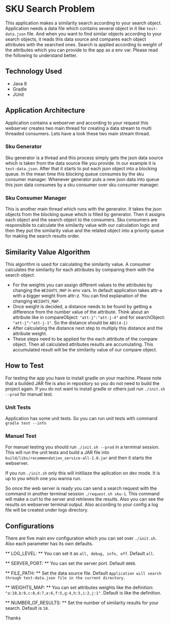 # SKU Search Problem
This application makes a similarity search according to your search object. Application needs a data file which contains several object in it like `test-data.json` file. And when you want to find similar objects according to your search objects, it reads this data source and compares each object attributes with the searched ones. Search is applied according to weight of the attributes which you can provide to the app as a env var. Please read the following to understand better.

## Technology Used
* Java 8
* Gradle
* JUnit

## Application Architecture
Application contains a webserver and according to your request this webserver creates two main thread for creating a data stream to multi threaded consumers. Lets have a look these two main stream thread. 

### Sku Generator
Sku generator is a thread and this process simply gets the json data source which is taken from the data source file you provide. In our example it is `test-data.json`. After that it starts to put each json object into a blocking queue. In the mean time this blocking queue consumes by the sku consumer manager. Whenever generator puts a new json data into queue this json data consumes by a sku consumer over sku consumer manager.

### Sku Consumer Manager
This is another main thread which runs with the generator. It takes the json objects from the blocking queue which is filled by generator. Then it assigns each object and the search object to the consumers. Sku consumers are responsibile to calculate the similarity value with our calculation logic and then they put the similarity value and the related object into a priority queue for making the search results order.

## Similarity Value Algorithm
This algorithm is used for calculating the similarity value. A consumer calculates the similarity for each attributes by comparing them with the search object. 
* For the weights you can assign different values to the attributes by changing the `WEIGHTS_MAP` in env vars. In default application takes attr-a with a bigger weight from attr-z. You can find explanation of the changing `WEIGHTS_MAP`.
* Once weight is decided, a distance needs to be found by getting a difference from the number value of the attribute. Think about an attribute like in compareObject: `"att-j":"att-j-4"` and for searchObject: `"att-j":"att-j-1"`. So the distance should be `ABS(4-1)`
* After calculating the distance next step to multiply this distance and the attribute weight.
* These steps need to be applied for the each attribute of the compare object. Then all calculated attributes results are accumulating. This accumulated result will be the similarity value of our compare object.

## How to Test
For testing the app you have to install gradle on your machine. Please note that a builded JAR file is also in repository so you do not need to build the project again. If you do not want to install gradle or others just run `./init.sh --prod` for manuel test.

### Unit Tests
Application has some unit tests. So you can run unit tests with command `gradle test --info`

### Manuel Test
For manuel testing you should run `./init.sh --prod` in a terminal session. This will run the unit tests and build a JAR file into `build/libs/recommendation_service-all-1.0.jar` and then it starts the webserver.

If you run `./init.sh` only this will initiliaze the aplication on dev mode. It is up to you which one you wanna run.

So once the web server is ready you can send a search request with the command in another terminal session `./request.sh sku-1`. This command will make a curl to the server and retrieves the results. Also you can see the results on webserver terminal output. Also according to your config a log file will be created under logs directory.

## Configurations
There are five main env configuration which you can set over `./init.sh`. Also each parameter has its own defaults.

** LOG_LEVEL: ** You can set it as `all, debug, info, off`. Default `all`.

** SERVER_PORT: ** You can set the server port. Default `8080`.

** FILE_PATH: ** Set the data source file. Default `Application will search through test-data.json file in the current directory.`

** WEIGHTS_MAP: ** You can set attributes weights like the definition: `"a:10,b:9,c:8,d:7,e:6,f:5,g:4,h:3,i:2,j:1"`. Default is like the definition. 

** NUMBER_OF_RESULTS: ** Set the number of similarity results for your search. Default is `10`.

Thanks

